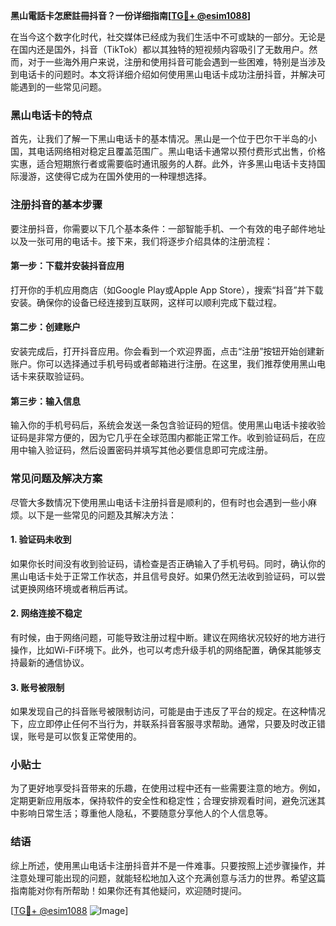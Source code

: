 **黑山電話卡怎麽註冊抖音？一份详细指南[[TG💪+ @esim1088](https://t.me/s/esim1088)]**

在当今这个数字化时代，社交媒体已经成为我们生活中不可或缺的一部分。无论是在国内还是国外，抖音（TikTok）都以其独特的短视频内容吸引了无数用户。然而，对于一些海外用户来说，注册和使用抖音可能会遇到一些困难，特别是当涉及到电话卡的问题时。本文将详细介绍如何使用黑山电话卡成功注册抖音，并解决可能遇到的一些常见问题。

### 黑山电话卡的特点

首先，让我们了解一下黑山电话卡的基本情况。黑山是一个位于巴尔干半岛的小国，其电话网络相对稳定且覆盖范围广。黑山电话卡通常以预付费形式出售，价格实惠，适合短期旅行者或需要临时通讯服务的人群。此外，许多黑山电话卡支持国际漫游，这使得它成为在国外使用的一种理想选择。

### 注册抖音的基本步骤

要注册抖音，你需要以下几个基本条件：一部智能手机、一个有效的电子邮件地址以及一张可用的电话卡。接下来，我们将逐步介绍具体的注册流程：

#### 第一步：下载并安装抖音应用

打开你的手机应用商店（如Google Play或Apple App Store），搜索“抖音”并下载安装。确保你的设备已经连接到互联网，这样可以顺利完成下载过程。

#### 第二步：创建账户

安装完成后，打开抖音应用。你会看到一个欢迎界面，点击“注册”按钮开始创建新账户。你可以选择通过手机号码或者邮箱进行注册。在这里，我们推荐使用黑山电话卡来获取验证码。

#### 第三步：输入信息

输入你的手机号码后，系统会发送一条包含验证码的短信。使用黑山电话卡接收验证码是非常方便的，因为它几乎在全球范围内都能正常工作。收到验证码后，在应用中输入验证码，然后设置密码并填写其他必要信息即可完成注册。

### 常见问题及解决方案

尽管大多数情况下使用黑山电话卡注册抖音是顺利的，但有时也会遇到一些小麻烦。以下是一些常见的问题及其解决方法：

#### 1. 验证码未收到

如果你长时间没有收到验证码，请检查是否正确输入了手机号码。同时，确认你的黑山电话卡处于正常工作状态，并且信号良好。如果仍然无法收到验证码，可以尝试更换网络环境或者稍后再试。

#### 2. 网络连接不稳定

有时候，由于网络问题，可能导致注册过程中断。建议在网络状况较好的地方进行操作，比如Wi-Fi环境下。此外，也可以考虑升级手机的网络配置，确保其能够支持最新的通信协议。

#### 3. 账号被限制

如果发现自己的抖音账号被限制访问，可能是由于违反了平台的规定。在这种情况下，应立即停止任何不当行为，并联系抖音客服寻求帮助。通常，只要及时改正错误，账号是可以恢复正常使用的。

### 小贴士

为了更好地享受抖音带来的乐趣，在使用过程中还有一些需要注意的地方。例如，定期更新应用版本，保持软件的安全性和稳定性；合理安排观看时间，避免沉迷其中影响日常生活；尊重他人隐私，不要随意分享他人的个人信息等。

### 结语

综上所述，使用黑山电话卡注册抖音并不是一件难事。只要按照上述步骤操作，并注意处理可能出现的问题，就能轻松地加入这个充满创意与活力的世界。希望这篇指南能对你有所帮助！如果你还有其他疑问，欢迎随时提问。

[[TG💪+ @esim1088](https://t.me/s/esim1088) ![Image](https://i.postimg.cc/4NQfJmqS/Snipaste-2025-05-13-00-14-12.png)]